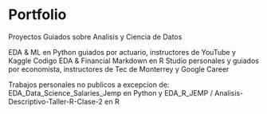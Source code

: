 # Portfolio
Proyectos Guiados sobre Analisis y Ciencia de Datos

EDA & ML en Python guiados por actuario, instructores de YouTube y Kaggle Codigo
EDA & Financial Markdown en R Studio personales y guiados por economista, instructores de Tec de Monterrey y Google Career

Trabajos personales no publicos a excepcion de: EDA_Data_Science_Salaries_Jemp en Python y 
EDA_R_JEMP / Analisis-Descriptivo-Taller-R-Clase-2 en R
